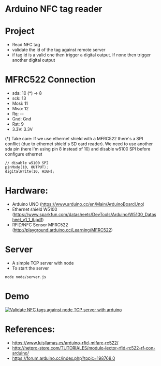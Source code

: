 Arduino NFC tag reader
======

# Project
* Read NFC tag
* validate the id of the tag against remote server
* if tag id is a valid one then trigger a digital output. If none then trigger another digital output

# MFRC522 Connection
* sda: 10 (*) -> 8
* sck: 13
* Mosi: 11
* Miso: 12
* Rq: --
* Gnd: Gnd
* Rst: 9
* 3.3V: 3.3V

(*) Take care:
If we use ethernet shield with a MFRC522 there's a SPI conflict (due to ethernet shield's SD card reader).
We need to use another sda pin (here I'm using pin 8 instead of 10) and disable w5100 SPI before configure ethernet
```
// disable w5100 SPI
pinMode(10, OUTPUT);
digitalWrite(10, HIGH);
```

# Hardware:
* Arduino UNO (https://www.arduino.cc/en/Main/ArduinoBoardUno)
* Ethernet shield W5100 (https://www.sparkfun.com/datasheets/DevTools/Arduino/W5100_Datasheet_v1_1_6.pdf)
* RFID/NFC Sensor MFRC522 (http://playground.arduino.cc/Learning/MFRC522)

# Server
* A simple TCP server with node
* To start the server
```
node node/server.js
```

# Demo
[![Validate NFC tags against node TCP server with arduino ](http://img.youtube.com/vi/hV4BeSx0Kw4/0.jpg)](https://www.youtube.com/watch?v=hV4BeSx0Kw4)
# References:
* https://www.luisllamas.es/arduino-rfid-mifare-rc522/
* http://hetpro-store.com/TUTORIALES/modulo-lector-rfid-rc522-rf-con-arduino/
* https://forum.arduino.cc/index.php?topic=198768.0
